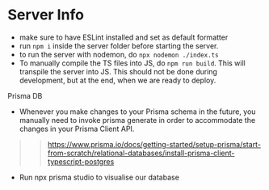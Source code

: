 # Server Info

- make sure to have ESLint installed and set as default formatter
- run `npm i` inside the server folder before starting the server.
- to run the server with nodemon, do `npx nodemon ./index.ts`
- To manually compile the TS files into JS, do `npm run build`. This will transpile the server into JS. This should not be done during development, but at the end, when we are ready to deploy.

Prisma DB
- Whenever you make changes to your Prisma schema in the future, you manually need to invoke prisma generate in order to accommodate the changes in your Prisma Client API.
>>https://www.prisma.io/docs/getting-started/setup-prisma/start-from-scratch/relational-databases/install-prisma-client-typescript-postgres
- Run npx prisma studio to visualise our database